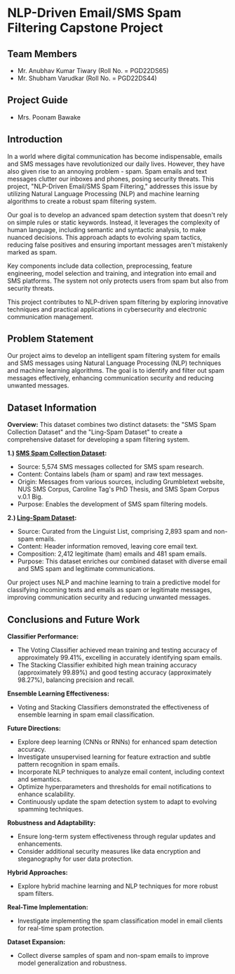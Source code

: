 # NLP-Driven Email/SMS Spam Filtering Capstone Project

## Team Members
- Mr. Anubhav Kumar Tiwary (Roll No. = PGD22DS65)
- Mr. Shubham Varudkar (Roll No. = PGD22DS44)

## Project Guide
- Mrs. Poonam Bawake

## Introduction

In a world where digital communication has become indispensable, emails and SMS messages have revolutionized our daily lives. However, they have also given rise to an annoying problem - spam. Spam emails and text messages clutter our inboxes and phones, posing security threats. This project, "NLP-Driven Email/SMS Spam Filtering," addresses this issue by utilizing Natural Language Processing (NLP) and machine learning algorithms to create a robust spam filtering system.

Our goal is to develop an advanced spam detection system that doesn't rely on simple rules or static keywords. Instead, it leverages the complexity of human language, including semantic and syntactic analysis, to make nuanced decisions. This approach adapts to evolving spam tactics, reducing false positives and ensuring important messages aren't mistakenly marked as spam.

Key components include data collection, preprocessing, feature engineering, model selection and training, and integration into email and SMS platforms. The system not only protects users from spam but also from security threats.

This project contributes to NLP-driven spam filtering by exploring innovative techniques and practical applications in cybersecurity and electronic communication management.

## Problem Statement

Our project aims to develop an intelligent spam filtering system for emails and SMS messages using Natural Language Processing (NLP) techniques and machine learning algorithms. The goal is to identify and filter out spam messages effectively, enhancing communication security and reducing unwanted messages.

## Dataset Information

**Overview:** This dataset combines two distinct datasets: the "SMS Spam Collection Dataset" and the "Ling-Spam Dataset" to create a comprehensive dataset for developing a spam filtering system.

**1.) [SMS Spam Collection Dataset](https://www.kaggle.com/datasets/uciml/sms-spam-collection-dataset):**
- Source: 5,574 SMS messages collected for SMS spam research.
- Content: Contains labels (ham or spam) and raw text messages.
- Origin: Messages from various sources, including Grumbletext website, NUS SMS Corpus, Caroline Tag's PhD Thesis, and SMS Spam Corpus v.0.1 Big.
- Purpose: Enables the development of SMS spam filtering models.

**2.) [Ling-Spam Dataset](https://www.kaggle.com/datasets/mandygu/lingspam-dataset):**
- Source: Curated from the Linguist List, comprising 2,893 spam and non-spam emails.
- Content: Header information removed, leaving core email text.
- Composition: 2,412 legitimate (ham) emails and 481 spam emails.
- Purpose: This dataset enriches our combined dataset with diverse email and SMS spam and legitimate communications.

Our project uses NLP and machine learning to train a predictive model for classifying incoming texts and emails as spam or legitimate messages, improving communication security and reducing unwanted messages.

## Conclusions and Future Work

**Classifier Performance:**
- The Voting Classifier achieved mean training and testing accuracy of approximately 99.41%, excelling in accurately identifying spam emails.
- The Stacking Classifier exhibited high mean training accuracy (approximately 99.89%) and good testing accuracy (approximately 98.27%), balancing precision and recall.

**Ensemble Learning Effectiveness:**
- Voting and Stacking Classifiers demonstrated the effectiveness of ensemble learning in spam email classification.

**Future Directions:**
- Explore deep learning (CNNs or RNNs) for enhanced spam detection accuracy.
- Investigate unsupervised learning for feature extraction and subtle pattern recognition in spam emails.
- Incorporate NLP techniques to analyze email content, including context and semantics.
- Optimize hyperparameters and thresholds for email notifications to enhance scalability.
- Continuously update the spam detection system to adapt to evolving spamming techniques.

**Robustness and Adaptability:**
- Ensure long-term system effectiveness through regular updates and enhancements.
- Consider additional security measures like data encryption and steganography for user data protection.

**Hybrid Approaches:**
- Explore hybrid machine learning and NLP techniques for more robust spam filters.

**Real-Time Implementation:**
- Investigate implementing the spam classification model in email clients for real-time spam protection.

**Dataset Expansion:**
- Collect diverse samples of spam and non-spam emails to improve model generalization and robustness.
